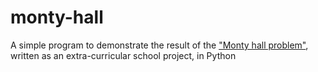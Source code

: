# monty-hall

A simple program to demonstrate the result of the ["Monty hall problem"](https://en.wikipedia.org/wiki/Monty_Hall_problem), written as an extra-curricular school project, in Python

